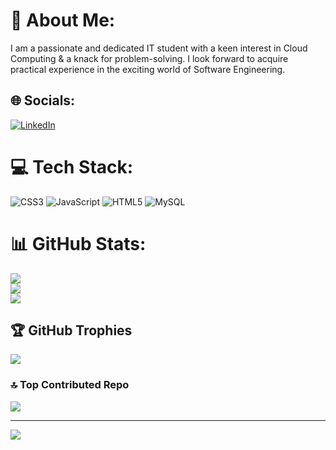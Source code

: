 # 💫 About Me:
I am a passionate and dedicated IT student with a keen interest in Cloud Computing & a knack for problem-solving. I look forward to acquire practical experience in the exciting world of Software Engineering.


## 🌐 Socials:
[![LinkedIn](https://img.shields.io/badge/LinkedIn-%230077B5.svg?logo=linkedin&logoColor=white)](https://linkedin.com/in/shubham-raut-89a92s) 

# 💻 Tech Stack:
![CSS3](https://img.shields.io/badge/css3-%231572B6.svg?style=flat&logo=css3&logoColor=white) ![JavaScript](https://img.shields.io/badge/javascript-%23323330.svg?style=flat&logo=javascript&logoColor=%23F7DF1E) ![HTML5](https://img.shields.io/badge/html5-%23E34F26.svg?style=flat&logo=html5&logoColor=white) ![MySQL](https://img.shields.io/badge/mysql-%2300000f.svg?style=flat&logo=mysql&logoColor=white)
# 📊 GitHub Stats:
![](https://github-readme-stats.vercel.app/api?username=CeeYz&theme=midnight-purple&hide_border=false&include_all_commits=true&count_private=false)<br/>
![](https://github-readme-streak-stats.herokuapp.com/?user=CeeYz&theme=midnight-purple&hide_border=false)<br/>
![](https://github-readme-stats.vercel.app/api/top-langs/?username=CeeYz&theme=midnight-purple&hide_border=false&include_all_commits=true&count_private=false&layout=compact)

## 🏆 GitHub Trophies
![](https://github-profile-trophy.vercel.app/?username=CeeYz&theme=radical&no-frame=true&no-bg=false&margin-w=4)

### 🔝 Top Contributed Repo
![](https://github-contributor-stats.vercel.app/api?username=CeeYz&limit=5&theme=dracula&combine_all_yearly_contributions=true)

---
[![](https://visitcount.itsvg.in/api?id=CeeYz&icon=6&color=5)](https://visitcount.itsvg.in)

<!-- Proudly created with GPRM ( https://gprm.itsvg.in ) -->